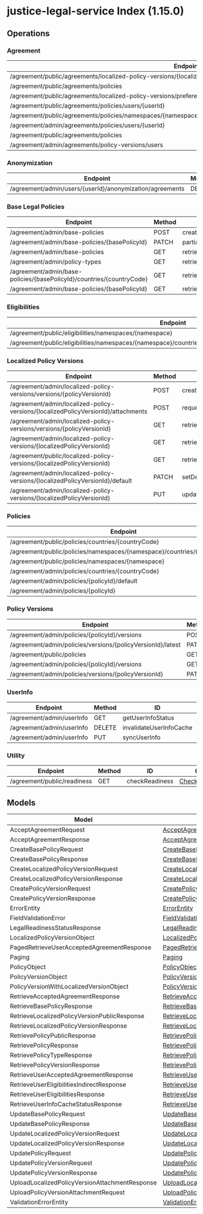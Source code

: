 [//]: # (<< template file: justice_py_sdk_codegen/__main__.py)

# justice-legal-service Index (1.15.0)


## Operations

### Agreement
| Endpoint | Method | ID | Class | Wrapper |
|---|---|---|---|---|
| /agreement/public/agreements/localized-policy-versions/{localizedPolicyVersionId} | POST | acceptVersionedPolicy | [AcceptVersionedPolicy](../accelbyte_py_sdk/api/legal/operations/agreement/accept_versioned_policy.py) | [accept_versioned_policy](../accelbyte_py_sdk/api/legal/wrappers/_agreement.py) |
| /agreement/public/agreements/policies | POST | bulkAcceptVersionedPolicy | [BulkAcceptVersionedPolicy](../accelbyte_py_sdk/api/legal/operations/agreement/bulk_accept_versioned_policy.py) | [bulk_accept_versioned_policy](../accelbyte_py_sdk/api/legal/wrappers/_agreement.py) |
| /agreement/public/agreements/localized-policy-versions/preferences | PATCH | changePreferenceConsent | [ChangePreferenceConsent](../accelbyte_py_sdk/api/legal/operations/agreement/change_preference_consent.py) | [change_preference_consent](../accelbyte_py_sdk/api/legal/wrappers/_agreement.py) |
| /agreement/public/agreements/policies/users/{userId} | POST | indirectBulkAcceptVersionedPolicy | [IndirectBulkAcceptVersionedPolicy](../accelbyte_py_sdk/api/legal/operations/agreement/indirect_bulk_accept_versioned_policy.py) | [indirect_bulk_accept_versioned_policy](../accelbyte_py_sdk/api/legal/wrappers/_agreement.py) |
| /agreement/public/agreements/policies/namespaces/{namespace}/countries/{countryCode}/clients/{clientId}/users/{userId} | POST | indirectBulkAcceptVersionedPolicyV2 | [IndirectBulkAcceptVersionedPolicyV2](../accelbyte_py_sdk/api/legal/operations/agreement/indirect_bulk_accept_versioned_policy_v2.py) | [indirect_bulk_accept_versioned_policy_v2](../accelbyte_py_sdk/api/legal/wrappers/_agreement.py) |
| /agreement/admin/agreements/policies/users/{userId} | GET | retrieveAcceptedAgreements | [RetrieveAcceptedAgreements](../accelbyte_py_sdk/api/legal/operations/agreement/retrieve_accepted_agreements.py) | [retrieve_accepted_agreements](../accelbyte_py_sdk/api/legal/wrappers/_agreement.py) |
| /agreement/public/agreements/policies | GET | retrieveAgreementsPublic | [RetrieveAgreementsPublic](../accelbyte_py_sdk/api/legal/operations/agreement/retrieve_agreements_public.py) | [retrieve_agreements_public](../accelbyte_py_sdk/api/legal/wrappers/_agreement.py) |
| /agreement/admin/agreements/policy-versions/users | GET | retrieveAllUsersByPolicyVersion | [RetrieveAllUsersByPolicyVersion](../accelbyte_py_sdk/api/legal/operations/agreement/retrieve_all_users_by_policy_version.py) | [retrieve_all_users_by_policy_version](../accelbyte_py_sdk/api/legal/wrappers/_agreement.py) |

### Anonymization
| Endpoint | Method | ID | Class | Wrapper |
|---|---|---|---|---|
| /agreement/admin/users/{userId}/anonymization/agreements | DELETE | anonymizeUserAgreement | [AnonymizeUserAgreement](../accelbyte_py_sdk/api/legal/operations/anonymization/anonymize_user_agreement.py) | [anonymize_user_agreement](../accelbyte_py_sdk/api/legal/wrappers/_anonymization.py) |

### Base Legal Policies
| Endpoint | Method | ID | Class | Wrapper |
|---|---|---|---|---|
| /agreement/admin/base-policies | POST | createPolicy | [CreatePolicy](../accelbyte_py_sdk/api/legal/operations/base_legal_policies/create_policy.py) | [create_policy](../accelbyte_py_sdk/api/legal/wrappers/_base_legal_policies.py) |
| /agreement/admin/base-policies/{basePolicyId} | PATCH | partialUpdatePolicy | [PartialUpdatePolicy](../accelbyte_py_sdk/api/legal/operations/base_legal_policies/partial_update_policy.py) | [partial_update_policy](../accelbyte_py_sdk/api/legal/wrappers/_base_legal_policies.py) |
| /agreement/admin/base-policies | GET | retrieveAllLegalPolicies | [RetrieveAllLegalPolicies](../accelbyte_py_sdk/api/legal/operations/base_legal_policies/retrieve_all_legal_policies.py) | [retrieve_all_legal_policies](../accelbyte_py_sdk/api/legal/wrappers/_base_legal_policies.py) |
| /agreement/admin/policy-types | GET | retrieveAllPolicyTypes | [RetrieveAllPolicyTypes](../accelbyte_py_sdk/api/legal/operations/base_legal_policies/retrieve_all_policy_types.py) | [retrieve_all_policy_types](../accelbyte_py_sdk/api/legal/wrappers/_base_legal_policies.py) |
| /agreement/admin/base-policies/{basePolicyId}/countries/{countryCode} | GET | retrievePolicyCountry | [RetrievePolicyCountry](../accelbyte_py_sdk/api/legal/operations/base_legal_policies/retrieve_policy_country.py) | [retrieve_policy_country](../accelbyte_py_sdk/api/legal/wrappers/_base_legal_policies.py) |
| /agreement/admin/base-policies/{basePolicyId} | GET | retrieveSinglePolicy | [RetrieveSinglePolicy](../accelbyte_py_sdk/api/legal/operations/base_legal_policies/retrieve_single_policy.py) | [retrieve_single_policy](../accelbyte_py_sdk/api/legal/wrappers/_base_legal_policies.py) |

### Eligibilities
| Endpoint | Method | ID | Class | Wrapper |
|---|---|---|---|---|
| /agreement/public/eligibilities/namespaces/{namespace} | GET | retrieveEligibilitiesPublic | [RetrieveEligibilitiesPublic](../accelbyte_py_sdk/api/legal/operations/eligibilities/retrieve_eligibilities_public.py) | [retrieve_eligibilities_public](../accelbyte_py_sdk/api/legal/wrappers/_eligibilities.py) |
| /agreement/public/eligibilities/namespaces/{namespace}/countries/{countryCode}/clients/{clientId}/users/{userId} | GET | retrieveEligibilitiesPublicIndirect | [RetrieveEligibilitiesPublicIndirect](../accelbyte_py_sdk/api/legal/operations/eligibilities/retrieve_eligibilities_public_indirect.py) | [retrieve_eligibilities_public_indirect](../accelbyte_py_sdk/api/legal/wrappers/_eligibilities.py) |

### Localized Policy Versions
| Endpoint | Method | ID | Class | Wrapper |
|---|---|---|---|---|
| /agreement/admin/localized-policy-versions/versions/{policyVersionId} | POST | createLocalizedPolicyVersion | [CreateLocalizedPolicyVersion](../accelbyte_py_sdk/api/legal/operations/localized_policy_versions/create_localized_policy_version.py) | [create_localized_policy_version](../accelbyte_py_sdk/api/legal/wrappers/_localized_policy_versions.py) |
| /agreement/admin/localized-policy-versions/{localizedPolicyVersionId}/attachments | POST | requestPresignedURL | [RequestPresignedURL](../accelbyte_py_sdk/api/legal/operations/localized_policy_versions/request_presigned_url.py) | [request_presigned_url](../accelbyte_py_sdk/api/legal/wrappers/_localized_policy_versions.py) |
| /agreement/admin/localized-policy-versions/versions/{policyVersionId} | GET | retrieveLocalizedPolicyVersions | [RetrieveLocalizedPolicyVersions](../accelbyte_py_sdk/api/legal/operations/localized_policy_versions/retrieve_localized_policy_versions.py) | [retrieve_localized_policy_versions](../accelbyte_py_sdk/api/legal/wrappers/_localized_policy_versions.py) |
| /agreement/admin/localized-policy-versions/{localizedPolicyVersionId} | GET | retrieveSingleLocalizedPolicyVersion | [RetrieveSingleLocalizedPolicyVersion](../accelbyte_py_sdk/api/legal/operations/localized_policy_versions/retrieve_single_localized_policy_version.py) | [retrieve_single_localized_policy_version](../accelbyte_py_sdk/api/legal/wrappers/_localized_policy_versions.py) |
| /agreement/public/localized-policy-versions/{localizedPolicyVersionId} | GET | retrieveSingleLocalizedPolicyVersion_1 | [RetrieveSingleLocalizedPolicyVersion1](../accelbyte_py_sdk/api/legal/operations/localized_policy_versions/retrieve_single_localized_policy_version_1.py) | [retrieve_single_localized_policy_version_1](../accelbyte_py_sdk/api/legal/wrappers/_localized_policy_versions.py) |
| /agreement/admin/localized-policy-versions/{localizedPolicyVersionId}/default | PATCH | setDefaultPolicy | [SetDefaultPolicy](../accelbyte_py_sdk/api/legal/operations/localized_policy_versions/set_default_policy.py) | [set_default_policy](../accelbyte_py_sdk/api/legal/wrappers/_localized_policy_versions.py) |
| /agreement/admin/localized-policy-versions/{localizedPolicyVersionId} | PUT | updateLocalizedPolicyVersion | [UpdateLocalizedPolicyVersion](../accelbyte_py_sdk/api/legal/operations/localized_policy_versions/update_localized_policy_version.py) | [update_localized_policy_version](../accelbyte_py_sdk/api/legal/wrappers/_localized_policy_versions.py) |

### Policies
| Endpoint | Method | ID | Class | Wrapper |
|---|---|---|---|---|
| /agreement/public/policies/countries/{countryCode} | GET | retrieveLatestPolicies | [RetrieveLatestPolicies](../accelbyte_py_sdk/api/legal/operations/policies/retrieve_latest_policies.py) | [retrieve_latest_policies](../accelbyte_py_sdk/api/legal/wrappers/_policies.py) |
| /agreement/public/policies/namespaces/{namespace}/countries/{countryCode} | GET | retrieveLatestPoliciesByNamespaceAndCountryPublic | [RetrieveLatestPoliciesByNamespaceAndCountryPublic](../accelbyte_py_sdk/api/legal/operations/policies/retrieve_latest_policies_by_namespace_and_country_public.py) | [retrieve_latest_policies_by_namespace_and_country_public](../accelbyte_py_sdk/api/legal/wrappers/_policies.py) |
| /agreement/public/policies/namespaces/{namespace} | GET | retrieveLatestPoliciesPublic | [RetrieveLatestPoliciesPublic](../accelbyte_py_sdk/api/legal/operations/policies/retrieve_latest_policies_public.py) | [retrieve_latest_policies_public](../accelbyte_py_sdk/api/legal/wrappers/_policies.py) |
| /agreement/admin/policies/countries/{countryCode} | GET | retrievePolicies | [RetrievePolicies](../accelbyte_py_sdk/api/legal/operations/policies/retrieve_policies.py) | [retrieve_policies](../accelbyte_py_sdk/api/legal/wrappers/_policies.py) |
| /agreement/admin/policies/{policyId}/default | PATCH | setDefaultPolicy_1 | [SetDefaultPolicy1](../accelbyte_py_sdk/api/legal/operations/policies/set_default_policy_1.py) | [set_default_policy_1](../accelbyte_py_sdk/api/legal/wrappers/_policies.py) |
| /agreement/admin/policies/{policyId} | PATCH | updatePolicy | [UpdatePolicy](../accelbyte_py_sdk/api/legal/operations/policies/update_policy.py) | [update_policy](../accelbyte_py_sdk/api/legal/wrappers/_policies.py) |

### Policy Versions
| Endpoint | Method | ID | Class | Wrapper |
|---|---|---|---|---|
| /agreement/admin/policies/{policyId}/versions | POST | createPolicyVersion | [CreatePolicyVersion](../accelbyte_py_sdk/api/legal/operations/policy_versions/create_policy_version.py) | [create_policy_version](../accelbyte_py_sdk/api/legal/wrappers/_policy_versions.py) |
| /agreement/admin/policies/versions/{policyVersionId}/latest | PATCH | publishPolicyVersion | [PublishPolicyVersion](../accelbyte_py_sdk/api/legal/operations/policy_versions/publish_policy_version.py) | [publish_policy_version](../accelbyte_py_sdk/api/legal/wrappers/_policy_versions.py) |
| /agreement/public/policies | GET | retrievePolicyVersions | [RetrievePolicyVersions](../accelbyte_py_sdk/api/legal/operations/policy_versions/retrieve_policy_versions.py) | [retrieve_policy_versions](../accelbyte_py_sdk/api/legal/wrappers/_policy_versions.py) |
| /agreement/admin/policies/{policyId}/versions | GET | retrieveSinglePolicyVersion | [RetrieveSinglePolicyVersion](../accelbyte_py_sdk/api/legal/operations/policy_versions/retrieve_single_policy_version.py) | [retrieve_single_policy_version](../accelbyte_py_sdk/api/legal/wrappers/_policy_versions.py) |
| /agreement/admin/policies/versions/{policyVersionId} | PATCH | updatePolicyVersion | [UpdatePolicyVersion](../accelbyte_py_sdk/api/legal/operations/policy_versions/update_policy_version.py) | [update_policy_version](../accelbyte_py_sdk/api/legal/wrappers/_policy_versions.py) |

### UserInfo
| Endpoint | Method | ID | Class | Wrapper |
|---|---|---|---|---|
| /agreement/admin/userInfo | GET | getUserInfoStatus | [GetUserInfoStatus](../accelbyte_py_sdk/api/legal/operations/user_info/get_user_info_status.py) | [get_user_info_status](../accelbyte_py_sdk/api/legal/wrappers/_user_info.py) |
| /agreement/admin/userInfo | DELETE | invalidateUserInfoCache | [InvalidateUserInfoCache](../accelbyte_py_sdk/api/legal/operations/user_info/invalidate_user_info_cache.py) | [invalidate_user_info_cache](../accelbyte_py_sdk/api/legal/wrappers/_user_info.py) |
| /agreement/admin/userInfo | PUT | syncUserInfo | [SyncUserInfo](../accelbyte_py_sdk/api/legal/operations/user_info/sync_user_info.py) | [sync_user_info](../accelbyte_py_sdk/api/legal/wrappers/_user_info.py) |

### Utility
| Endpoint | Method | ID | Class | Wrapper |
|---|---|---|---|---|
| /agreement/public/readiness | GET | checkReadiness | [CheckReadiness](../accelbyte_py_sdk/api/legal/operations/utility/check_readiness.py) | [check_readiness](../accelbyte_py_sdk/api/legal/wrappers/_utility.py) |


## Models
| Model | Class |
|---|---|
| AcceptAgreementRequest | [AcceptAgreementRequest](../accelbyte_py_sdk/api/legal/models/accept_agreement_request.py) |
| AcceptAgreementResponse | [AcceptAgreementResponse](../accelbyte_py_sdk/api/legal/models/accept_agreement_response.py) |
| CreateBasePolicyRequest | [CreateBasePolicyRequest](../accelbyte_py_sdk/api/legal/models/create_base_policy_request.py) |
| CreateBasePolicyResponse | [CreateBasePolicyResponse](../accelbyte_py_sdk/api/legal/models/create_base_policy_response.py) |
| CreateLocalizedPolicyVersionRequest | [CreateLocalizedPolicyVersionRequest](../accelbyte_py_sdk/api/legal/models/create_localized_policy_version_request.py) |
| CreateLocalizedPolicyVersionResponse | [CreateLocalizedPolicyVersionResponse](../accelbyte_py_sdk/api/legal/models/create_localized_policy_version_response.py) |
| CreatePolicyVersionRequest | [CreatePolicyVersionRequest](../accelbyte_py_sdk/api/legal/models/create_policy_version_request.py) |
| CreatePolicyVersionResponse | [CreatePolicyVersionResponse](../accelbyte_py_sdk/api/legal/models/create_policy_version_response.py) |
| ErrorEntity | [ErrorEntity](../accelbyte_py_sdk/api/legal/models/error_entity.py) |
| FieldValidationError | [FieldValidationError](../accelbyte_py_sdk/api/legal/models/field_validation_error.py) |
| LegalReadinessStatusResponse | [LegalReadinessStatusResponse](../accelbyte_py_sdk/api/legal/models/legal_readiness_status_response.py) |
| LocalizedPolicyVersionObject | [LocalizedPolicyVersionObject](../accelbyte_py_sdk/api/legal/models/localized_policy_version_object.py) |
| PagedRetrieveUserAcceptedAgreementResponse | [PagedRetrieveUserAcceptedAgreementResponse](../accelbyte_py_sdk/api/legal/models/paged_retrieve_user_accepted_agreement_response.py) |
| Paging | [Paging](../accelbyte_py_sdk/api/legal/models/paging.py) |
| PolicyObject | [PolicyObject](../accelbyte_py_sdk/api/legal/models/policy_object.py) |
| PolicyVersionObject | [PolicyVersionObject](../accelbyte_py_sdk/api/legal/models/policy_version_object.py) |
| PolicyVersionWithLocalizedVersionObject | [PolicyVersionWithLocalizedVersionObject](../accelbyte_py_sdk/api/legal/models/policy_version_with_localized_version_object.py) |
| RetrieveAcceptedAgreementResponse | [RetrieveAcceptedAgreementResponse](../accelbyte_py_sdk/api/legal/models/retrieve_accepted_agreement_response.py) |
| RetrieveBasePolicyResponse | [RetrieveBasePolicyResponse](../accelbyte_py_sdk/api/legal/models/retrieve_base_policy_response.py) |
| RetrieveLocalizedPolicyVersionPublicResponse | [RetrieveLocalizedPolicyVersionPublicResponse](../accelbyte_py_sdk/api/legal/models/retrieve_localized_policy_version_public_response.py) |
| RetrieveLocalizedPolicyVersionResponse | [RetrieveLocalizedPolicyVersionResponse](../accelbyte_py_sdk/api/legal/models/retrieve_localized_policy_version_response.py) |
| RetrievePolicyPublicResponse | [RetrievePolicyPublicResponse](../accelbyte_py_sdk/api/legal/models/retrieve_policy_public_response.py) |
| RetrievePolicyResponse | [RetrievePolicyResponse](../accelbyte_py_sdk/api/legal/models/retrieve_policy_response.py) |
| RetrievePolicyTypeResponse | [RetrievePolicyTypeResponse](../accelbyte_py_sdk/api/legal/models/retrieve_policy_type_response.py) |
| RetrievePolicyVersionResponse | [RetrievePolicyVersionResponse](../accelbyte_py_sdk/api/legal/models/retrieve_policy_version_response.py) |
| RetrieveUserAcceptedAgreementResponse | [RetrieveUserAcceptedAgreementResponse](../accelbyte_py_sdk/api/legal/models/retrieve_user_accepted_agreement_response.py) |
| RetrieveUserEligibilitiesIndirectResponse | [RetrieveUserEligibilitiesIndirectResponse](../accelbyte_py_sdk/api/legal/models/retrieve_user_eligibilities_indirect_response.py) |
| RetrieveUserEligibilitiesResponse | [RetrieveUserEligibilitiesResponse](../accelbyte_py_sdk/api/legal/models/retrieve_user_eligibilities_response.py) |
| RetrieveUserInfoCacheStatusResponse | [RetrieveUserInfoCacheStatusResponse](../accelbyte_py_sdk/api/legal/models/retrieve_user_info_cache_status_response.py) |
| UpdateBasePolicyRequest | [UpdateBasePolicyRequest](../accelbyte_py_sdk/api/legal/models/update_base_policy_request.py) |
| UpdateBasePolicyResponse | [UpdateBasePolicyResponse](../accelbyte_py_sdk/api/legal/models/update_base_policy_response.py) |
| UpdateLocalizedPolicyVersionRequest | [UpdateLocalizedPolicyVersionRequest](../accelbyte_py_sdk/api/legal/models/update_localized_policy_version_request.py) |
| UpdateLocalizedPolicyVersionResponse | [UpdateLocalizedPolicyVersionResponse](../accelbyte_py_sdk/api/legal/models/update_localized_policy_version_response.py) |
| UpdatePolicyRequest | [UpdatePolicyRequest](../accelbyte_py_sdk/api/legal/models/update_policy_request.py) |
| UpdatePolicyVersionRequest | [UpdatePolicyVersionRequest](../accelbyte_py_sdk/api/legal/models/update_policy_version_request.py) |
| UpdatePolicyVersionResponse | [UpdatePolicyVersionResponse](../accelbyte_py_sdk/api/legal/models/update_policy_version_response.py) |
| UploadLocalizedPolicyVersionAttachmentResponse | [UploadLocalizedPolicyVersionAttachmentResponse](../accelbyte_py_sdk/api/legal/models/upload_localized_policy_version_attachment_response.py) |
| UploadPolicyVersionAttachmentRequest | [UploadPolicyVersionAttachmentRequest](../accelbyte_py_sdk/api/legal/models/upload_policy_version_attachment_request.py) |
| ValidationErrorEntity | [ValidationErrorEntity](../accelbyte_py_sdk/api/legal/models/validation_error_entity.py) |
